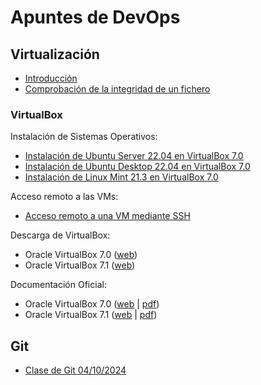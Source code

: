 # Apuntes de DevOps

## Virtualización

* [Introducción](./apuntes/virtualizacion/intro-virtualizacion.md)
* [Comprobación de la integridad de un fichero](./apuntes/virtualizacion/integrity-check.md)

### VirtualBox

Instalación de Sistemas Operativos:

* [Instalación de Ubuntu Server 22.04 en VirtualBox 7.0](./apuntes/virtualizacion/ub-server22.04.md)
* [Instalación de Ubuntu Desktop 22.04 en VirtualBox 7.0](./apuntes/virtualizacion/ub-desktop22.04.md)
* [Instalación de Linux Mint 21.3 en VirtualBox 7.0](./apuntes/virtualizacion/linux-mint21.3.md)

Acceso remoto a las VMs:

* [Acceso remoto a una VM mediante SSH](./apuntes/virtualizacion/vbox-ssh-access.md)

Descarga de VirtualBox:
* Oracle VirtualBox 7.0 ([web](https://www.virtualbox.org/wiki/Download_Old_Builds_7_0))
* Oracle VirtualBox 7.1 ([web](https://www.virtualbox.org/wiki/Downloads))

Documentación Oficial:
* Oracle VirtualBox 7.0 ([web](https://docs.oracle.com/en/virtualization/virtualbox/7.0/user/index.html) | [pdf](https://docs.oracle.com/en/virtualization/virtualbox/7.0/user/EN-VBOX-7-0-USER.pdf))
* Oracle VirtualBox 7.1 ([web](https://docs.oracle.com/en/virtualization/virtualbox/7.1/user/index.html) | [pdf](https://docs.oracle.com/en/virtualization/virtualbox/7.1/user/EN-VBOX-7-1-USER.pdf))

## Git

* [Clase de Git 04/10/2024](./apuntes/git/clase-git-20241003.md)

